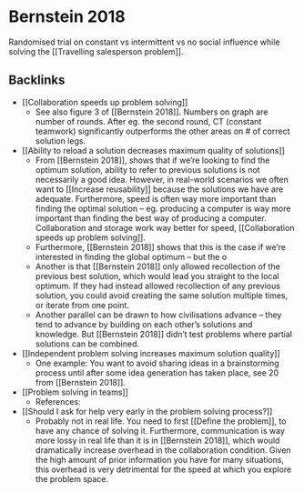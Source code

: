 # Bernstein 2018
Randomised trial on constant vs intermittent vs no social influence while solving the [[Travelling salesperson problem]].

## Backlinks
* [[Collaboration speeds up problem solving]]
	* See also figure 3 of [[Bernstein 2018]].
Numbers on graph are number of rounds. After eg. the second round, CT (constant teamwork) significantly outperforms the other areas on # of correct solution legs.
* [[Ability to reload a solution decreases maximum quality of solutions]]
	* From [[Bernstein 2018]], shows that if we’re looking to find the optimum solution, ability to refer to previous solutions is not necessarily a good idea. However, in real-world scenarios we often want to [[Increase reusability]] because the solutions we have are adequate. Furthermore, speed is often way more important than finding the optimal solution – eg. producing a computer is way more important than finding the best way of producing a computer. Collaboration and storage work way better for speed, [[Collaboration speeds up problem solving]].
	* Furthermore, [[Bernstein 2018]] shows that this is the case if we’re interested in finding the global optimum – but the o
	* Another is that [[Bernstein 2018]] only allowed recollection of the previous best solution, which would lead you straight to the local optimum. If they had instead allowed recollection of any previous solution, you could avoid creating the same solution multiple times, or iterate from one point.
	* Another parallel can be drawn to how civilisations advance – they tend to advance by building on each other’s solutions and knowledge. But [[Bernstein 2018]] didn’t test problems where partial solutions can be combined.
* [[Independent problem solving increases maximum solution quality]]
	* One example: You want to avoid sharing ideas in a brainstorming process until after some idea generation has taken place, see 20 from [[Bernstein 2018]].
* [[Problem solving in teams]]
	* References:
* [[Should I ask for help very early in the problem solving process?]]
	* Probably not in real life. You need to first [[Define the problem]], to have any chance of solving it. Furthermore, communication is way more lossy in real life than it is in [[Bernstein 2018]], which would dramatically increase overhead in the collaboration condition. Given the high amount of prior information you have for many situations, this overhead is very detrimental for the speed at which you explore the problem space.

<!-- #service -->

<!-- {BearID:D7F1EF78-BDED-4244-B29C-B9CEC8B8AAAD-32756-0000339606573229} -->
